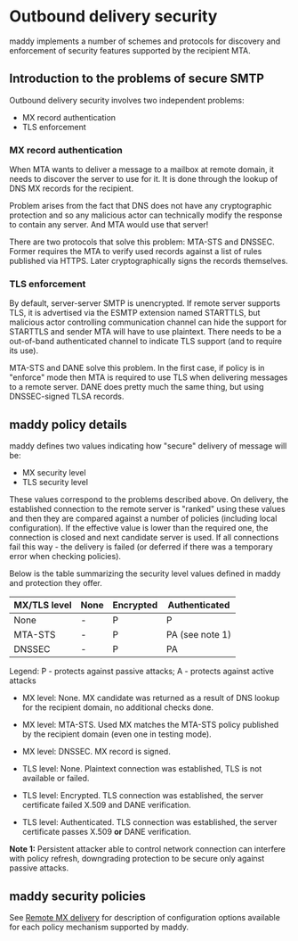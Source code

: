 # Outbound delivery security

maddy implements a number of schemes and protocols for discovery and
enforcement of security features supported by the recipient MTA.

## Introduction to the problems of secure SMTP

Outbound delivery security involves two independent problems:

- MX record authentication
- TLS enforcement

### MX record authentication

When MTA wants to deliver a message to a mailbox at remote domain, it needs to
discover the server to use for it. It is done through the lookup of DNS MX
records for the recipient.

Problem arises from the fact that DNS does not have any cryptographic
protection and so any malicious actor can technically modify the response to
contain any server. And MTA would use that server!

There are two protocols that solve this problem: MTA-STS and DNSSEC.
Former requires the MTA to verify used records against a list of rules published
via HTTPS. Later cryptographically signs the records themselves.

### TLS enforcement

By default, server-server SMTP is unencrypted. If remote server supports TLS,
it is advertised via the ESMTP extension named STARTTLS, but malicious actor
controlling communication channel can hide the support for STARTTLS and sender
MTA will have to use plaintext. There needs to be a out-of-band authenticated
channel to indicate TLS support (and to require its use).

MTA-STS and DANE solve this problem. In the first case, if policy is in
"enforce" mode then MTA is required to use TLS when delivering messages to a
remote server. DANE does pretty much the same thing, but using DNSSEC-signed
TLSA records.

## maddy policy details

maddy defines two values indicating how "secure" delivery of message will be:

- MX security level
- TLS security level

These values correspond to the problems described above. On delivery, the
established connection to the remote server is "ranked" using these values and
then they are compared against a number of policies (including local
configuration). If the effective value is lower than the required one, the
connection is closed and next candidate server is used. If all connections fail
this way - the delivery is failed (or deferred if there was a temporary error
when checking policies).

Below is the table summarizing the security level values defined in maddy and
protection they offer.

| MX/TLS level  | None | Encrypted | Authenticated        |
| ------------- | ---- | --------- | -------------------- |
|     None      |  -   |    P      |      P               |
|    MTA-STS    |  -   |    P      |      PA (see note 1) |
|    DNSSEC     |  -   |    P      |      PA              |

Legend: P - protects against passive attacks; A - protects against active
attacks

- MX level: None. MX candidate was returned as a result of DNS lookup for the
  recipient domain, no additional checks done.
- MX level: MTA-STS. Used MX matches the MTA-STS policy published by the
  recipient domain (even one in testing mode).
- MX level: DNSSEC. MX record is signed.

- TLS level: None. Plaintext connection was established, TLS is not available
  or failed.
- TLS level: Encrypted. TLS connection was established, the server certificate
  failed X.509 and DANE verification.
- TLS level: Authenticated. TLS connection was established, the server
  certificate passes X.509 **or** DANE verification.

**Note 1:** Persistent attacker able to control network connection can
interfere with policy refresh, downgrading protection to be secure only against
passive attacks.

## maddy security policies

See [Remote MX delivery](/reference/targets/remote/) for description of configuration options available for each policy mechanism
supported by maddy.

[RFC 8461 Section 10.2]: https://www.rfc-editor.org/rfc/rfc8461.html#section-10.2 (SMTP MTA Strict Transport Security - 10.2. Preventing Policy Discovery)
